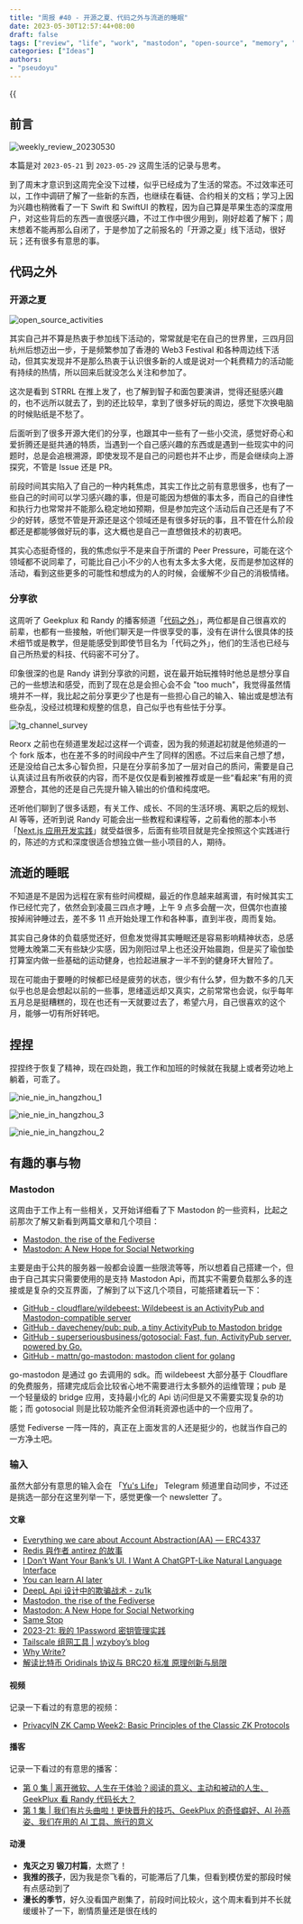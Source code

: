 ```yaml
---
title: "周报 #40 - 开源之夏、代码之外与流逝的睡眠"
date: 2023-05-30T12:57:44+08:00
draft: false
tags: ["review", "life", "work", "mastodon", "open-source", "memory", "sleep"]
categories: ["Ideas"]
authors:
- "pseudoyu"
---
```


{{<audio src="audios/here_after_us.mp3" caption="《后来的我们 - 五月天》" >}}

## 前言

![weekly_review_20230530](https://image.pseudoyu.com/images/weekly_review_20230530.png)

本篇是对 `2023-05-21` 到 `2023-05-29` 这周生活的记录与思考。

到了周末才意识到这周完全没下过楼，似乎已经成为了生活的常态。不过效率还可以，工作中调研了解了一些新的东西，也继续在看链、合约相关的文档；学习上因为兴趣也稍微看了一下 Swift 和 SwiftUI 的教程，因为自己算是苹果生态的深度用户，对这些背后的东西一直很感兴趣，不过工作中很少用到，刚好趁着了解下；周末想着不能再那么自闭了，于是参加了之前报名的「开源之夏」线下活动，很好玩；还有很多有意思的事。

## 代码之外

### 开源之夏

![open_source_activities](https://image.pseudoyu.com/images/open_source_activities.jpg)

其实自己并不算是热衷于参加线下活动的，常常就是宅在自己的世界里，三四月回杭州后想迈出一步，于是频繁参加了香港的 Web3 Festival 和各种周边线下活动，但其实发现并不是那么热衷于认识很多新的人或是说对一个耗费精力的活动能有持续的热情，所以回来后就没怎么关注和参加了。

这次是看到 STRRL 在推上发了，也了解到智子和面包要演讲，觉得还挺感兴趣的，也不远所以就去了，到的还比较早，拿到了很多好玩的周边，感觉下次换电脑的时候贴纸是不愁了。

后面听到了很多开源大佬们的分享，也跟其中一些有了一些小交流，感觉好奇心和爱折腾还是挺共通的特质，当遇到一个自己感兴趣的东西或是遇到一些现实中的问题时，总是会追根溯源，即使发现不是自己的问题也并不止步，而是会继续向上游探究，不管是 Issue 还是 PR。

前段时间其实陷入了自己的一种内耗焦虑，其实工作比之前有意思很多，也有了一些自己的时间可以学习感兴趣的事，但是可能因为想做的事太多，而自己的自律性和执行力也常常并不能那么稳定地如预期，但是参加完这个活动后自己还是有了不少的好转，感觉不管是开源还是这个领域还是有很多好玩的事，且不管在什么阶段都还是都能够做好玩的事，这大概也是自己一直想做技术的初衷吧。

其实心态挺奇怪的，我的焦虑似乎不是来自于所谓的 Peer Pressure，可能在这个领域都不说同辈了，可能比自己小不少的人也有太多太多大佬，反而是参加这样的活动，看到这些更多的可能性和想成为的人的时候，会缓解不少自己的消极情绪。

### 分享欲

这周听了 Geekplux 和 Randy 的播客频道「[代码之外](https://bento.me/beyondcode)」，两位都是自己很喜欢的前辈，也都有一些接触，听他们聊天是一件很享受的事，没有在讲什么很具体的技术细节或是教学，但是能感受到即使节目名为「代码之外」，他们的生活也已经与自己所热爱的科技、代码密不可分了。

印象很深的也是 Randy 讲到分享欲的问题，说在最开始玩推特时他总是想分享自己的一些想法和感受，而到了现在总是会担心会不会 "too much"，我觉得虽然情境并不一样，我比起之前分享更少了也是有一些担心自己的输入、输出或是想法有些杂乱，没经过梳理和规整的信息，自己似乎也有些怯于分享。

![tg_channel_survey](https://image.pseudoyu.com/images/tg_channel_survey.png)

Reorx 之前也在频道里发起过这样一个调查，因为我的频道起初就是他频道的一个 fork 版本，也在差不多的时间段中产生了同样的困惑。不过后来自己想了想，还是没给自己太多心智负担，只是在分享前多加了一层对自己的质问，需要是自己认真读过且有所收获的内容，而不是仅仅是看到被推荐或是一些“看起来”有用的资源整合，其他的还是自己先提升输入输出的价值和纯度吧。

还听他们聊到了很多话题，有关工作、成长、不同的生活环境、离职之后的规划、AI 等等，还听到说 Randy 可能会出一些教程和课程等，之前看他的那本小书「[Next.js 应用开发实践](https://nextjs-in-action-cn.taonan.lu/)」就受益很多，后面有些项目就是完全按照这个实践进行的，陈述的方式和深度很适合想独立做一些小项目的人，期待。

## 流逝的睡眠

不知道是不是因为远程在家有些时间模糊，最近的作息越来越离谱，有时候其实工作已经忙完了，依然会到凌晨三四点才睡，上午 9 点多会醒一次，但偶尔也直接按掉闹钟睡过去，差不多 11 点开始处理工作和各种事，直到半夜，周而复始。

其实自己身体的负载感觉还好，但愈发觉得其实睡眠还是容易影响精神状态，总感觉睡太晚第二天有些缺少实感，因为刚阳过早上也还没开始晨跑，但是买了瑜伽垫打算室内做一些基础的运动健身，也捡起进展才一半不到的健身环大冒险了。

现在可能由于要睡的时候都已经是疲劳的状态，很少有什么梦，但为数不多的几天似乎也总是会想起以前的一些事，思绪遥远却又真实，之前常常也会说，似乎每年五月总是挺糟糕的，现在也还有一天就要过去了，希望六月，自己很喜欢的这个月，能够一切有所好转吧。

## 捏捏

捏捏终于恢复了精神，现在四处跑，我工作和加班的时候就在我腿上或者旁边地上躺着，可乖了。

![nie_nie_in_hangzhou_1](https://image.pseudoyu.com/images/nie_nie_in_hangzhou_1.jpg)

![nie_nie_in_hangzhou_3](https://image.pseudoyu.com/images/nie_nie_in_hangzhou_3.jpg)

![nie_nie_in_hangzhou_2](https://image.pseudoyu.com/images/nie_nie_in_hangzhou_2.jpg)

## 有趣的事与物

### Mastodon

这周由于工作上有一些相关，又开始详细看了下 Mastodon 的一些资料，比起之前那次了解又新看到两篇文章和几个项目：

- [Mastodon, the rise of the Fediverse](https://checkfirst.network/mastodon-the-rise-of-fediverse/)
- [Mastodon: A New Hope for Social Networking](https://tidbits.com/2023/01/27/mastodon-a-new-hope-for-social-networking/)

主要是由于公共的服务器一般都会设置一些限流等等，所以想着自己搭建一个，但由于自己其实只需要使用的是支持 Mastodon Api，而其实不需要负载那么多的连接或是复杂的交互界面，了解到了以下这几个项目，可能搭建着玩一下：

- [GitHub - cloudflare/wildebeest: Wildebeest is an ActivityPub and Mastodon-compatible server](https://github.com/cloudflare/wildebeest)
- [GitHub - davecheney/pub: pub, a tiny ActivityPub to Mastodon bridge](https://github.com/davecheney/pub)
- [GitHub - superseriousbusiness/gotosocial: Fast, fun, ActivityPub server, powered by Go.](https://github.com/superseriousbusiness/gotosocial)
- [GitHub - mattn/go-mastodon: mastodon client for golang](https://github.com/mattn/go-mastodon)

go-mastodon 是通过 go 去调用的 sdk。而 wildebeest 大部分基于 Cloudflare 的免费服务，搭建完成后会比较省心地不需要进行太多额外的运维管理；pub 是一个轻量级的 bridge 应用，支持最小化的 Api 访问但是又不需要实现复杂的功能；而 gotosocial 则是比较功能齐全但消耗资源也适中的一个应用了。

感觉 Fediverse 一阵一阵的，真正在上面发言的人还是挺少的，也就当作自己的一方净土吧。

### 输入

虽然大部分有意思的输入会在 「[Yu's Life](https://t.me/pseudoyulife)」 Telegram 频道里自动同步，不过还是挑选一部分在这里列举一下，感觉更像一个 newsletter 了。

#### 文章

- [Everything we care about Account Abstraction\(AA\) — ERC4337](https://medium.com/@poporuii/should-we-bullish-on-account-abstraction-aa-and-how-to-evaluate-erc4337-5f15e30507e)
- [Redis 與作者 antirez 的故事](https://blog.brachiosoft.com/redis)
- [I Don’t Want Your Bank’s UI. I Want A ChatGPT-Like Natural Language Interface](https://medium.com/@jasonlmcaffee/i-dont-want-your-bank-s-ui-i-want-chatgpt-integration-1489cc58a2e0)
- [You can learn AI later](https://world.hey.com/jason/you-can-learn-ai-later-08fce896)
- [DeepL Api 设计中的欺骗战术 - zu1k](https://zu1k.com/posts/thinking/deception-tactics-in-deepl-api-design/)
- [Mastodon, the rise of the Fediverse](https://checkfirst.network/mastodon-the-rise-of-fediverse/)
- [Mastodon: A New Hope for Social Networking](https://tidbits.com/2023/01/27/mastodon-a-new-hope-for-social-networking/)
- [Same Stop](https://www.engineersneedart.com/blog/samestop/samestop.html)
- [2023-21: 我的 1Password 密钥管理实践](https://xuanwo.io/reports/2023-21/)
- [Tailscale 组网工具 | wzyboy’s blog](https://wzyboy.im/post/1524.html)
- [Why Write?](https://fs.blog/why-write/)
- [解读比特币 Oridinals 协议与 BRC20 标准 原理创新与局限](https://mp.weixin.qq.com/s/GdOunI1SMe427FkNYZsIpA)

#### 视频

记录一下看过的有意思的视频：

- [PrivacyIN ZK Camp Week2: Basic Principles of the Classic ZK Protocols](https://www.youtube.com/watch?v=c_bBJriqGSA)

#### 播客

记录一下看过的有意思的播客：

- [第 0 集 | 离开微软、人生在于体验？阅读的意义、主动和被动的人生、GeekPlux 看 Randy 代码长大？](https://www.listennotes.com/e/ee4e1b122f424989866df0764c7f6829)
- [第 1 集 | 我们有片头曲啦！更快晋升的技巧、GeekPlux 的奇怪癖好、AI 孙燕姿、我们在用的 AI 工具、旅行的意义](https://www.listennotes.com/e/80e247a8046b4289a87b288e57f0c3e0)

#### 动漫

- **鬼灭之刃 锻刀村篇**，太燃了！
- **我推的孩子**，因为我是奈飞看的，可能滞后了几集，但看到模仿爱的那段时候有点感动到了
- **漫长的季节**，好久没看国产剧集了，前段时间比较火，这个周末看到并不长就缓缓补了一下，剧情质量还是很在线的
